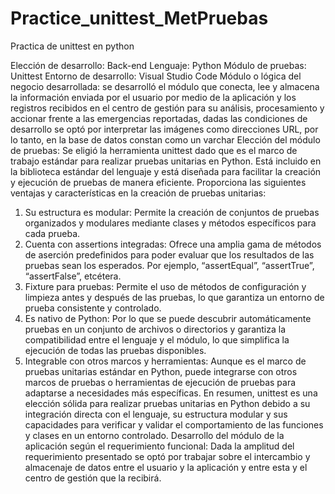 # Practice_unittest_MetPruebas
 Practica de unittest en python
 
Elección de desarrollo: Back-end
Lenguaje: Python
Módulo de pruebas: Unittest
Entorno de desarrollo: Visual Studio Code
Módulo o lógica del negocio desarrollada: se desarrolló el módulo que conecta, lee y almacena
la información enviada por el usuario por medio de la aplicación y los registros recibidos en el
centro de gestión para su análisis, procesamiento y accionar frente a las emergencias reportadas,
dadas las condiciones de desarrollo se optó por interpretar las imágenes como direcciones URL,
por lo tanto, en la base de datos constan como un varchar
Elección del módulo de pruebas:
Se eligió la herramienta unittest dado que es el marco de trabajo estándar para realizar pruebas
unitarias en Python. Está incluido en la biblioteca estándar del lenguaje y está diseñada para
facilitar la creación y ejecución de pruebas de manera eficiente.
Proporciona las siguientes ventajas y características en la creación de pruebas unitarias:
1. Su estructura es modular: Permite la creación de conjuntos de pruebas organizados y
modulares mediante clases y métodos específicos para cada prueba.
2. Cuenta con assertions integradas: Ofrece una amplia gama de métodos de aserción
predefinidos para poder evaluar que los resultados de las pruebas sean los esperados. Por
ejemplo, “assertEqual”, “assertTrue”, “assertFalse”, etcétera.
3. Fixture para pruebas: Permite el uso de métodos de configuración y limpieza antes y
después de las pruebas, lo que garantiza un entorno de prueba consistente y controlado.
4. Es nativo de Python: Por lo que se puede descubrir automáticamente pruebas en un
conjunto de archivos o directorios y garantiza la compatibilidad entre el lenguaje y el
módulo, lo que simplifica la ejecución de todas las pruebas disponibles.
5. Integrable con otros marcos y herramientas: Aunque es el marco de pruebas unitarias
estándar en Python, puede integrarse con otros marcos de pruebas o herramientas de
ejecución de pruebas para adaptarse a necesidades más específicas.
En resumen, unittest es una elección sólida para realizar pruebas unitarias en Python debido a su
integración directa con el lenguaje, su estructura modular y sus capacidades para verificar y validar
el comportamiento de las funciones y clases en un entorno controlado.
Desarrollo del módulo de la aplicación según el requerimiento funcional:
Dada la amplitud del requerimiento presentado se optó por trabajar sobre el intercambio y
almacenaje de datos entre el usuario y la aplicación y entre esta y el centro de gestión que la
recibirá.